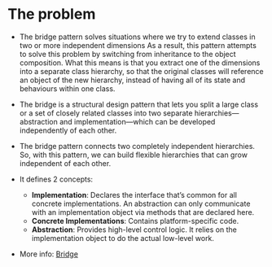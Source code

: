 # The problem

- The bridge pattern solves situations where we try to extend classes in two or more independent dimensions As a result, this pattern attempts to solve this problem by switching from inheritance to the object composition. What this means is that you extract one of the dimensions into a separate class hierarchy, so that the original classes will reference an object of the new hierarchy, instead of having all of its state and behaviours within one class.

- The bridge is a structural design pattern that lets you split a large class or a set of closely related classes into two separate hierarchies—abstraction and implementation—which can be developed independently of each other.

- The bridge pattern connects two completely independent hierarchies. So, with this pattern, we can build flexible hierarchies that can grow independent of each other.

- It defines 2 concepts:
    - **Implementation**: Declares the interface that’s common for all concrete implementations. An abstraction can only communicate with an implementation object via methods that are declared here.
    - **Concrete Implementations**: Contains platform-specific code.
    - **Abstraction**: Provides high-level control logic. It relies on the implementation object to do the actual low-level work.

- More info: [Bridge](https://refactoring.guru/design-patterns/bridge)